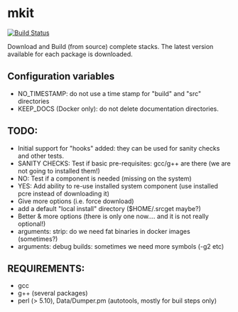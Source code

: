 # mkit

[![Build Status](https://travis-ci.org/dellelce/mkit.svg?branch=master)](https://travis-ci.org/dellelce/mkit)

Download and Build (from source) complete stacks. The latest version available for each package is downloaded.

## Configuration variables

  * NO_TIMESTAMP: do not use a time stamp for "build" and "src" directories
  * KEEP_DOCS (Docker only): do not delete documentation directories.

## TODO:
  * Initial support for "hooks" added: they can be used for sanity checks and other tests. 
  * SANITY CHECKS: Test if basic pre-requisites: gcc/g++ are there (we are not going to installed them!)
  * NO: Test if a component is needed (missing on the system)
  * YES: Add ability to re-use installed system component (use installed pcre instead of downloading it)
  * Give more options (i.e. force download)
  * add a default "local install" directory ($HOME/.srcget maybe?)
  * Better & more options (there is only one now.... and it is not really optional!)
  * arguments: strip: do we need fat binaries in docker images (sometimes?)
  * arguments: debug builds: sometimes we need more symbols (-g2 etc)

## REQUIREMENTS:
  * gcc
  * g++ (several packages)
  * perl (> 5.10), Data/Dumper.pm (autotools, mostly for buil steps only)

